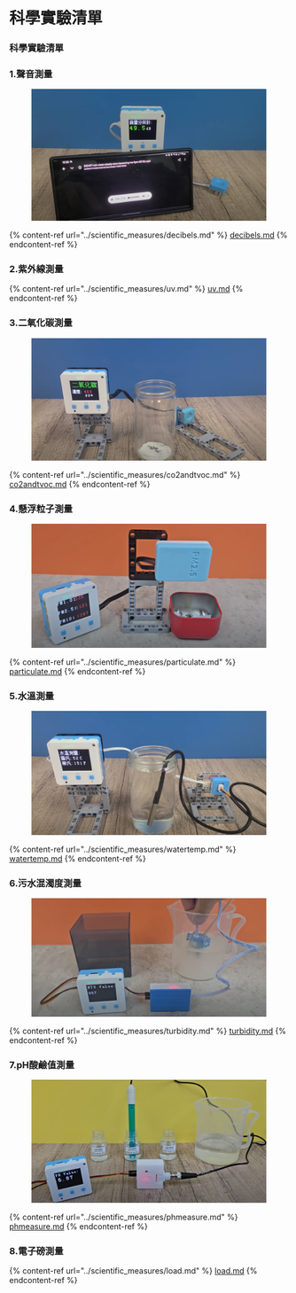 # 科學實驗清單

### 科學實驗清單

### 1.聲音測量

<figure><img src="../.gitbook/assets/image (56).png" alt=""><figcaption></figcaption></figure>

{% content-ref url="../scientific_measures/decibels.md" %}
[decibels.md](../scientific_measures/decibels.md)
{% endcontent-ref %}

### 2.紫外線測量

{% content-ref url="../scientific_measures/uv.md" %}
[uv.md](../scientific_measures/uv.md)
{% endcontent-ref %}

### 3.二氧化碳測量

<figure><img src="../.gitbook/assets/image (1) (1) (1) (1) (1) (1) (1) (1) (1) (1) (1) (1) (1) (1) (1) (1) (1) (1) (1) (1) (1).png" alt=""><figcaption></figcaption></figure>

{% content-ref url="../scientific_measures/co2andtvoc.md" %}
[co2andtvoc.md](../scientific_measures/co2andtvoc.md)
{% endcontent-ref %}

### 4.懸浮粒子測量

<figure><img src="../.gitbook/assets/image (59).png" alt=""><figcaption></figcaption></figure>

{% content-ref url="../scientific_measures/particulate.md" %}
[particulate.md](../scientific_measures/particulate.md)
{% endcontent-ref %}

### 5.水溫測量

<figure><img src="../.gitbook/assets/image (57).png" alt=""><figcaption></figcaption></figure>

{% content-ref url="../scientific_measures/watertemp.md" %}
[watertemp.md](../scientific_measures/watertemp.md)
{% endcontent-ref %}

### 6.污水混濁度測量

<figure><img src="../.gitbook/assets/image (54).png" alt=""><figcaption></figcaption></figure>

{% content-ref url="../scientific_measures/turbidity.md" %}
[turbidity.md](../scientific_measures/turbidity.md)
{% endcontent-ref %}

### 7.pH酸鹼值測量

<figure><img src="../.gitbook/assets/image (55).png" alt=""><figcaption></figcaption></figure>

{% content-ref url="../scientific_measures/phmeasure.md" %}
[phmeasure.md](../scientific_measures/phmeasure.md)
{% endcontent-ref %}

### 8.電子磅測量

{% content-ref url="../scientific_measures/load.md" %}
[load.md](../scientific_measures/load.md)
{% endcontent-ref %}

